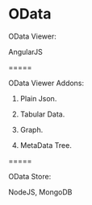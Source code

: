 OData
=====



OData Viewer:

AngularJS

=====

OData Viewer Addons:

1) Plain Json.
2) Tabular Data.
3) Graph.

4) MetaData Tree.

=====

OData Store:

NodeJS, MongoDB
